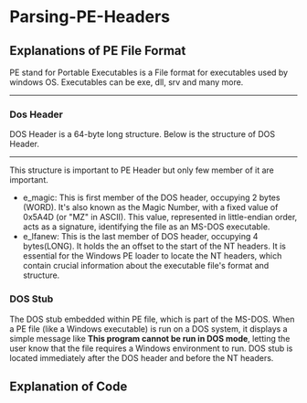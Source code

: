 # Parsing-PE-Headers

## Explanations of PE File Format

PE stand for Portable Executables is a File format for executables used by windows OS. Executables can be exe, dll, srv and many more. 
*************************




### Dos Header
DOS Header is a 64-byte long structure. Below is the structure of DOS Header.
*********************
This structure is important to PE Header but only few member of it are important.
* e_magic: This is first member of the DOS header, occupying 2 bytes (WORD). It's also known as the Magic Number, with a fixed value of 0x5A4D (or "MZ" in ASCII). This value, represented in little-endian order, acts as a signature, identifying the file as an MS-DOS executable.
* e_lfanew: This is the last member of DOS header, occupying 4 bytes(LONG). It holds the an offset to the start of the NT headers. It is essential for the Windows PE loader to locate the NT headers, which contain crucial information about the executable file's format and structure.

### DOS Stub
The DOS stub embedded within PE file, which is part of the MS-DOS. When a PE file (like a Windows executable) is run on a DOS system, it displays a simple message like **This program cannot be run in DOS mode**, letting the user know that the file requires a Windows environment to run. DOS stub is located immediately after the DOS header and before the NT headers.




## Explanation of Code
